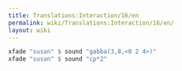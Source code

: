 ```yaml
---
title: Translations:Interaction/16/en
permalink: wiki/Translations:Interaction/16/en/
layout: wiki
---
```


``` haskell
xfade "susan" $ sound "gabba(3,8,<0 2 4>)"
xfade "susan" $ sound "cp*2"
```

